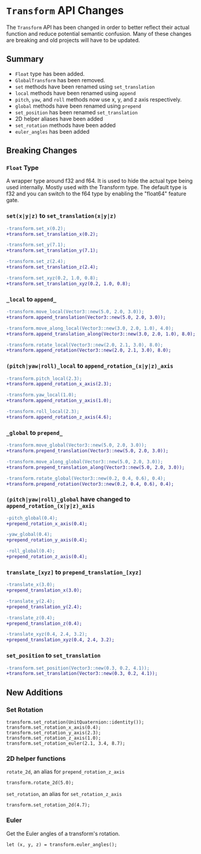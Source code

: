 # `Transform` API Changes

The `Transform` API has been changed in order to better reflect their actual function and reduce potential semantic confusion. Many of these changes are breaking and old projects will have to be updated.

## Summary


* `Float` type has been added.
* `GlobalTransform` has been removed.
* `set` methods have been renamed using `set_translation`
* `local` methods have been renamed using `append`
* `pitch`, `yaw`, and `roll` methods now use x, y, and z axis respectively.
* `global` methods have been renamed using `prepend`
* `set_position` has been renamed `set_translation`
* 2D helper aliases have been added
* `set_rotation` methods have been added
* `euler_angles` has been added

## Breaking Changes

### `Float` Type

A wrapper type around f32 and f64. It is used to hide the actual type being used internally. Mostly used with the Transform type. The default type is f32 and you can switch to the f64 type by enabling the "float64" feature gate.

### `set(x|y|z)` to `set_translation(x|y|z)`

```patch
-transform.set_x(0.2);
+transform.set_translation_x(0.2);
```

```patch
-transform.set_y(7.1);
+transform.set_translation_y(7.1);
```

```patch
-transform.set_z(2.4);
+transform.set_translation_z(2.4);
```

```patch
-transform.set_xyz(0.2, 1.0, 0.8);
+transform.set_translation_xyz(0.2, 1.0, 0.8);
```

### `_local` to `append_`

```patch
-transform.move_local(Vector3::new(5.0, 2.0, 3.0));
+transform.append_translation(Vector3::new(5.0, 2.0, 3.0));
```

```patch
-transform.move_along_local(Vector3::new(3.0, 2.0, 1.0), 4.0);
+transform.append_translation_along(Vector3::new(3.0, 2.0, 1.0), 8.0);
```

```patch
-transform.rotate_local(Vector3::new(2.0, 2.1, 3.0), 8.0);
+transform.append_rotation(Vector3::new(2.0, 2.1, 3.0), 8.0);
```

### `(pitch|yaw|roll)_local` to `append_rotation_(x|y|z)_axis`

```patch
-transform.pitch_local(2.3);
+transform.append_rotation_x_axis(2.3);
```

```patch
-transform.yaw_local(1.0);
+transform.append_rotation_y_axis(1.0);
```

```patch
-transform.roll_local(2.3);
+transform.append_rotation_z_axis(4.6);
```

### `_global` to `prepend_`

```patch
-transform.move_global(Vector3::new(5.0, 2.0, 3.0));
+transform.prepend_translation(Vector3::new(5.0, 2.0, 3.0));
```

```patch
-transform.move_along_global(Vector3::new(5.0, 2.0, 3.0));
+transform.prepend_translation_along(Vector3::new(5.0, 2.0, 3.0));
```

```patch
-transform.rotate_global(Vector3::new(0.2, 0.4, 0.6), 0.4);
+transform.prepend_rotation(Vector3::new(0.2, 0.4, 0.6), 0.4);
```

### `(pitch|yaw|roll)_global` have changed to `append_rotation_(x|y|z)_axis`

```patch
-pitch_global(0.4);
+prepend_rotation_x_axis(0.4);
```

```patch
-yaw_global(0.4);
+prepend_rotation_y_axis(0.4);
```

```patch
-roll_global(0.4);
+prepend_rotation_z_axis(0.4);
```

### `translate_[xyz]` to `prepend_translation_[xyz]`

```patch
-translate_x(3.0);
+prepend_translation_x(3.0);
```

```patch
-translate_y(2.4);
+prepend_translation_y(2.4);
```


```patch
-translate_z(0.4);
+prepend_translation_z(0.4);
```

```patch
-translate_xyz(0.4, 2.4, 3.2);
+prepend_translation_xyz(0.4, 2.4, 3.2);
```

### `set_position` to `set_translation`

```patch
-transform.set_position(Vector3::new(0.3, 0.2, 4.1));
+transform.set_translation(Vector3::new(0.3, 0.2, 4.1));
```
## New Additions


### Set Rotation

```
transform.set_rotation(UnitQuaternion::identity());
transform.set_rotation_x_axis(0.4);
transform.set_rotation_y_axis(2.3);
transform.set_rotation_z_axis(1.0);
transform.set_rotation_euler(2.1, 3.4, 8.7);
```

### 2D helper functions

`rotate_2d`, an alias for `prepend_rotation_z_axis`
```
transform.rotate_2d(5.0);
```
`set_rotation`, an alias for `set_rotation_z_axis`
```
transform.set_rotation_2d(4.7);
```

### Euler

Get the Euler angles of a transform's rotation.

```
let (x, y, z) = transform.euler_angles();
```

